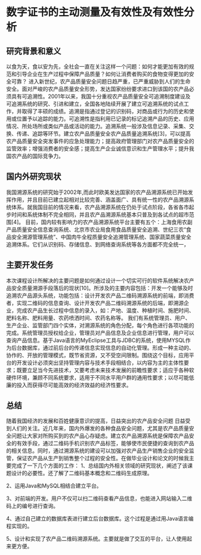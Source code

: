# 数字证书的主动测量及有效性及有效性分析
## 研究背景和意义
以食为天，食以安为先，全社会一直在关注这样一个问题：如何才能更加有效的规范和引导企业在生产过程中保障产品质量？如何让消费者购买的食物变得更加的安全可靠？
进入新世纪，农产品质量安全问题日趋严重，已严重威胁到人们的生命安全。面对严峻的农产品质量安全形势，发达国家纷纷要求进口到该国的农产品必须具有可追溯性。2001年以来，我国十分重视农产品质量安全可追溯制度建设及可追溯系统的研究、引进和建立，全国各地陆续开展了建立可追溯系统的试点工作，并取得了丰硕的成绩。追溯是指通过登记的识别码，对商品或行为的历史和使用或位置予以追踪的能力。可追溯性是指利用已记录的标记追溯产品的历史、应用情况、所处场所或类似产品或活动的能力。追溯系统一般涉及信息记录、采集、交换、传递、追踪等环节。建立农产品质量安全农产品质量追溯系统[3]，可以提高农产品质量安全突发事件的应急处理能力；提高政府管理部门对农产品质量安全的监管效率；增强消费者的安全感；提高生产企业诚信意识和生产管理水平；提升我国农产品的国际竞争力。
## 国内外研究现状
我国溯源系统的研究始于2002年,而此时欧美发达国家的农产品溯源系统已开始发挥作用，并且目前已建立起相对比较完善、涵盖面广、具有统一性的农产品溯源系统体系。就我国目前的情况来看，农产品溯源系统在仍处于试点阶段，各省各市起步时间和系统体制不完全相同，并且农产品溯源系统基本只普及到各试点的超市范围[4]。
目前，国内较有影响力的农产品溯源系统平台主要有五个：上海食用农副产品质量安全信息查询系统、北京市农业局食用食品质量安全追溯、世纪三农“食品安全溯源管理系统”、中国肉牛全程质量安全追溯管理系统、国家蔬菜质量安全追溯体系。它们从识别码、存储信息、到网络查询系统等各方面都不完全统一，
## 主要开发任务
本次课程设计所解决的主要问题是如何通过设计一个切实可行的软件系统解决农产品安全质量溯源手段落后的现状[10]。所涉及的主要内容包括：开发一个能够及时追溯农产品源头系统，功能包括：设计开发农产品二维码溯源系统的前端，即消费者，实现二维码的信息查询、设计开发农产品二维码溯源系统的后端，即溯源企业，完成农产品生长过程中信息的录入，如：产地、温度、种植时间、施肥时间、肥料名称、肥料用量、农药喷洒时间、农药名称等。
我们有系统管理员、用户、生产企业、监管部门四个实体，对溯源系统的角色分配，每个角色进行各项功能的完成。系统管理员授权给企业，管理员对产品信息及企业信息进行管理，用户可以查询产品信息。基于Java语言的MyEclipse工具与JDBC的系统，使用MYSQL作为后台数据库，通过前后台的传递信息实现信息的自动化管理。形成一种主动的、协作的、开放的管理模式，既节省资源，又不受空间限制。围绕这个目标，应用平台的开发设计必须突出坚持管理内容与技术手段相结合，以内容为主的主体性要求；既要立足当今先进技术，又要考虑未来技术发展的前瞻性要求；适应于各种软硬件环境，兼顾不同系统要求，适用于不同水平用户群的通用性要求；以尽可能低廉的投入而获得尽可能高效的经济效益的经济性要求。

## 总结 
随着我国经济的发展和百姓健康意识的提高，日益突出的农产品安全问题 日益受到人们的关注。近几年来，国内外爆发的各种食品安全问题，尤其是农产品质量安全问题让大家对所购买到的农产品心存疑虑。建立农产品溯源系统是保障农产品安全的有效手段，通过二维码手机识别农产品标签，能够使市民便捷的查询到农产品的相关信息。同时，通过溯源系统的建设可以加强对农产品生产销售企业的安全监管，保证农产品从生产到销售整个过程的安全性。在做毕业设计和论文的时候我主要完成了一下几个方面的工作：
1、总结国内外相关领域的研究现状，阐述了该课题设计的必要性。还了解了二维码基本概念和二维码生成原理。

2、运用Java和MySQL相结合建立平台。

3、对前端的开发。用户不仅可以扫二维码查看产品信息，也能进入网站输入二维码上的编号进行查询。

4、通过自己建立的数据库表进行建立后台数据库。这个过程是通过用Java语言编程实现的。

5、设计和实现了农产品二维码溯源系统。主要就是做了交互的平台，让人使用起来更方便。
